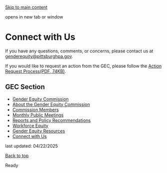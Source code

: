 [Skip to main content](https://www.pittsburghpa.gov/City-Government/Boards-Authorities-Commissions/List-of-Boards-Authorities-Commissions/Gender-Equity-Commission/Connect-with-Us#main-content)

opens in new tab or window

# Connect with Us

If you have any questions, comments, or concerns, please contact us at [genderequity@pittsburghpa.gov](mailto:genderequity@pittsburghpa.gov).

If you would like to request an action from the GEC, please follow the [Action Request Process(PDF, 74KB)](https://www.pittsburghpa.gov/files/assets/city/v/1/bac/documents/eorc/8619_gec_action_request_process_-_1_pager.pdf).

## GEC Section

- [Gender Equity Commission](https://www.pittsburghpa.gov/City-Government/Boards-Authorities-Commissions/List-of-Boards-Authorities-Commissions/Gender-Equity-Commission)
- [About the Gender Equity Commission](https://www.pittsburghpa.gov/City-Government/Boards-Authorities-Commissions/List-of-Boards-Authorities-Commissions/Gender-Equity-Commission/About-the-Gender-Equity-Commission)
- [Commission Members](https://www.pittsburghpa.gov/City-Government/Boards-Authorities-Commissions/List-of-Boards-Authorities-Commissions/Gender-Equity-Commission/Commission-Members)
- [Monthly Public Meetings](https://www.pittsburghpa.gov/City-Government/Boards-Authorities-Commissions/List-of-Boards-Authorities-Commissions/Gender-Equity-Commission/Monthly-Public-Meetings)
- [Reports and Policy Recommendations](https://www.pittsburghpa.gov/City-Government/Boards-Authorities-Commissions/List-of-Boards-Authorities-Commissions/Gender-Equity-Commission/Reports-and-Policy-Recommendations)
- [Workforce Equity](https://www.pittsburghpa.gov/City-Government/Boards-Authorities-Commissions/List-of-Boards-Authorities-Commissions/Gender-Equity-Commission/Workforce-Equity)
- [Gender Equity Resources](https://www.pittsburghpa.gov/City-Government/Boards-Authorities-Commissions/List-of-Boards-Authorities-Commissions/Gender-Equity-Commission/Gender-Equity-Resources)
- [Connect with Us](https://www.pittsburghpa.gov/City-Government/Boards-Authorities-Commissions/List-of-Boards-Authorities-Commissions/Gender-Equity-Commission/Connect-with-Us)

last updated: 04/22/2025

[Back to top](https://www.pittsburghpa.gov/City-Government/Boards-Authorities-Commissions/List-of-Boards-Authorities-Commissions/Gender-Equity-Commission/Connect-with-Us#body-top)

Ready
